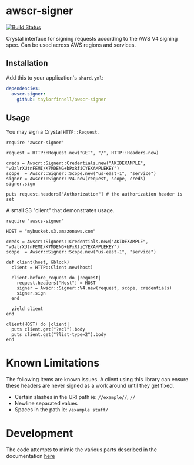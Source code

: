 # awscr-signer
[![Build Status](https://travis-ci.org/taylorfinnell/awscr-signer.svg?branch=master)](https://travis-ci.org/taylorfinnell/awscr-signer)

Crystal interface for signing requests according to the AWS V4 signing spec. Can be used
across AWS regions and services.

## Installation


Add this to your application's `shard.yml`:

```yaml
dependencies:
  awscr-signer:
    github: taylorfinnell/awscr-signer
```

## Usage

You may sign a Crystal `HTTP::Request`.

```crystal
require "awscr-signer"

request = HTTP::Request.new("GET", "/", HTTP::Headers.new)

creds = Awscr::Signer::Credentials.new("AKIDEXAMPLE", "wJalrXUtnFEMI/K7MDENG+bPxRfiCYEXAMPLEKEY")
scope  = Awscr::Signer::Scope.new("us-east-1", "service")
signer = Awscr::Signer::V4.new(request, scope, creds)
signer.sign

puts request.headers["Authorization"] # the authorization header is set
```

A small S3 "client" that demonstrates usage.

```crystal
require "awscs-signer"

HOST = "mybucket.s3.amazonaws.com"

creds = Awscr::Signers::Credentials.new("AKIDEXAMPLE", "wJalrXUtnFEMI/K7MDENG+bPxRfiCYEXAMPLEKEY")
scope  = Awscr::Signer::Scope.new("us-east-1", "service")

def client(host, &block)
  client = HTTP::Client.new(host)

  client.before_request do |request|
    request.headers["Host"] = HOST
    signer = Awscr::Signer::V4.new(request, scope, credentials)
    signer.sign
  end

  yield client
end

client(HOST) do |client|
  puts client.get("?acl").body
  puts client.get("?list-type=2").body
end
```

Known Limitations
===

The following items are known issues. A client using this library can ensure
these headers are never signed as a work around until they get fixed.

- Certain slashes in the URI path ie: `//example//`, `//`
- Newline separated values
- Spaces in the path ie: `/example stuff/`

Development
===

The code attempts to mimic the various parts described in the documentation [here](http://docs.aws.amazon.com/AmazonS3/latest/API/images/sigV4-auth-header-chunked-seed-signature.png)
